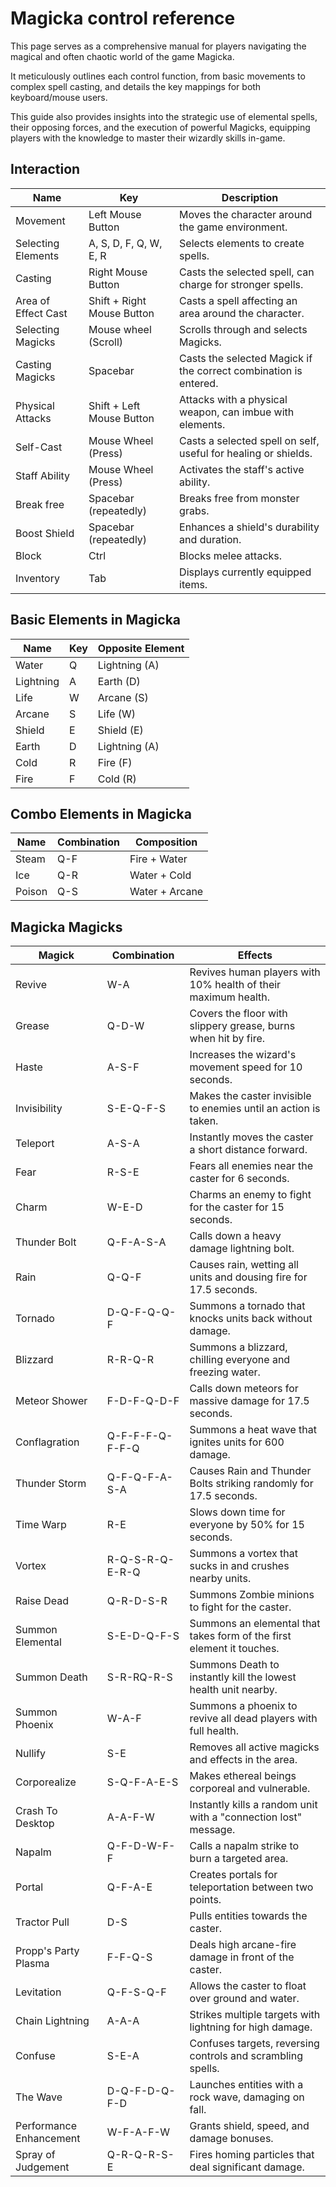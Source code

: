 # Magicka control reference

This page serves as a comprehensive manual for players navigating the magical
and often chaotic world of the game Magicka.

It meticulously outlines each control function,
from basic movements to complex spell casting,
and details the key mappings for both keyboard/mouse users.

This guide also provides insights into
the strategic use of elemental spells,
their opposing forces,
and the execution of powerful Magicks,
equipping players with the knowledge to master their wizardly skills in-game.

## Interaction

| Name                | Key                        | Description                                                      |
|---------------------|----------------------------|------------------------------------------------------------------|
| Movement            | Left Mouse Button          | Moves the character around the game environment.                 |
| Selecting Elements  | A, S, D, F, Q, W, E, R     | Selects elements to create spells.                               |
| Casting             | Right Mouse Button         | Casts the selected spell, can charge for stronger spells.        |
| Area of Effect Cast | Shift + Right Mouse Button | Casts a spell affecting an area around the character.            |
| Selecting Magicks   | Mouse wheel (Scroll)       | Scrolls through and selects Magicks.                             |
| Casting Magicks     | Spacebar                   | Casts the selected Magick if the correct combination is entered. |
| Physical Attacks    | Shift + Left Mouse Button  | Attacks with a physical weapon, can imbue with elements.         |
| Self-Cast           | Mouse Wheel (Press)        | Casts a selected spell on self, useful for healing or shields.   |
| Staff Ability       | Mouse Wheel (Press)        | Activates the staff's active ability.                            |
| Break free          | Spacebar (repeatedly)      | Breaks free from monster grabs.                                  |
| Boost Shield        | Spacebar (repeatedly)      | Enhances a shield's durability and duration.                     |
| Block               | Ctrl                       | Blocks melee attacks.                                            |
| Inventory           | Tab                        | Displays currently equipped items.                               |


## Basic Elements in Magicka

| Name      | Key | Opposite Element |
|-----------|-----|------------------|
| Water     | Q   | Lightning (A)    |
| Lightning | A   | Earth (D)        |
| Life      | W   | Arcane (S)       |
| Arcane    | S   | Life (W)         |
| Shield    | E   | Shield (E)       |
| Earth     | D   | Lightning (A)    |
| Cold      | R   | Fire (F)         |
| Fire      | F   | Cold (R)         |

## Combo Elements in Magicka

| Name   | Combination | Composition    |
|--------|-------------|----------------|
| Steam  | Q-F         | Fire + Water   |
| Ice    | Q-R         | Water + Cold   |
| Poison | Q-S         | Water + Arcane |

## Magicka Magicks

| Magick                  | Combination     | Effects                                                               |
|-------------------------|-----------------|-----------------------------------------------------------------------|
| Revive                  | W-A             | Revives human players with 10% health of their maximum health.        |
| Grease                  | Q-D-W           | Covers the floor with slippery grease, burns when hit by fire.        |
| Haste                   | A-S-F           | Increases the wizard's movement speed for 10 seconds.                 |
| Invisibility            | S-E-Q-F-S       | Makes the caster invisible to enemies until an action is taken.       |
| Teleport                | A-S-A           | Instantly moves the caster a short distance forward.                  |
| Fear                    | R-S-E           | Fears all enemies near the caster for 6 seconds.                      |
| Charm                   | W-E-D           | Charms an enemy to fight for the caster for 15 seconds.               |
| Thunder Bolt            | Q-F-A-S-A       | Calls down a heavy damage lightning bolt.                             |
| Rain                    | Q-Q-F           | Causes rain, wetting all units and dousing fire for 17.5 seconds.     |
| Tornado                 | D-Q-F-Q-Q-F     | Summons a tornado that knocks units back without damage.              |
| Blizzard                | R-R-Q-R         | Summons a blizzard, chilling everyone and freezing water.             |
| Meteor Shower           | F-D-F-Q-D-F     | Calls down meteors for massive damage for 17.5 seconds.               |
| Conflagration           | Q-F-F-F-Q-F-F-Q | Summons a heat wave that ignites units for 600 damage.                |
| Thunder Storm           | Q-F-Q-F-A-S-A   | Causes Rain and Thunder Bolts striking randomly for 17.5 seconds.     |
| Time Warp               | R-E             | Slows down time for everyone by 50% for 15 seconds.                   |
| Vortex                  | R-Q-S-R-Q-E-R-Q | Summons a vortex that sucks in and crushes nearby units.              |
| Raise Dead              | Q-R-D-S-R       | Summons Zombie minions to fight for the caster.                       |
| Summon Elemental        | S-E-D-Q-F-S     | Summons an elemental that takes form of the first element it touches. |
| Summon Death            | S-R-RQ-R-S      | Summons Death to instantly kill the lowest health unit nearby.        |
| Summon Phoenix          | W-A-F           | Summons a phoenix to revive all dead players with full health.        |
| Nullify                 | S-E             | Removes all active magicks and effects in the area.                   |
| Corporealize            | S-Q-F-A-E-S     | Makes ethereal beings corporeal and vulnerable.                       |
| Crash To Desktop        | A-A-F-W         | Instantly kills a random unit with a "connection lost" message.       |
| Napalm                  | Q-F-D-W-F-F     | Calls a napalm strike to burn a targeted area.                        |
| Portal                  | Q-F-A-E         | Creates portals for teleportation between two points.                 |
| Tractor Pull            | D-S             | Pulls entities towards the caster.                                    |
| Propp's Party Plasma    | F-F-Q-S         | Deals high arcane-fire damage in front of the caster.                 |
| Levitation              | Q-F-S-Q-F       | Allows the caster to float over ground and water.                     |
| Chain Lightning         | A-A-A           | Strikes multiple targets with lightning for high damage.              |
| Confuse                 | S-E-A           | Confuses targets, reversing controls and scrambling spells.           |
| The Wave                | D-Q-F-D-Q-F-D   | Launches entities with a rock wave, damaging on fall.                 |
| Performance Enhancement | W-F-A-F-W       | Grants shield, speed, and damage bonuses.                             |
| Spray of Judgement      | Q-R-Q-R-S-E     | Fires homing particles that deal significant damage.                  |